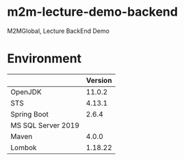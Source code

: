 # m2m-lecture-demo-backend
M2MGlobal, Lecture BackEnd Demo

# Environment
||Version|
|-|-|
|OpenJDK|11.0.2|
|STS|4.13.1|
|Spring Boot|2.6.4|
|MS SQL Server 2019||
|Maven|4.0.0|
|Lombok|1.18.22|
